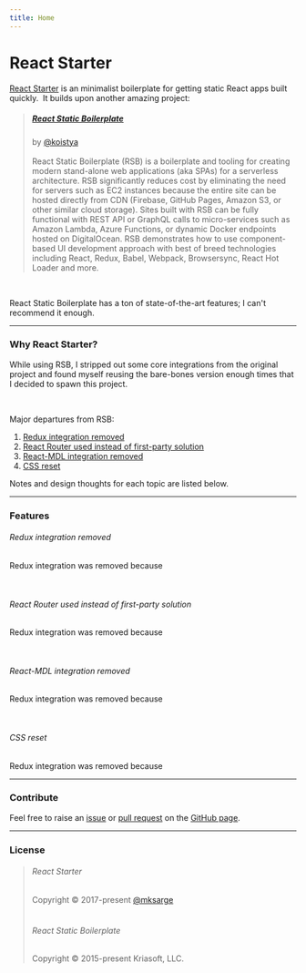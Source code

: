 ```yaml
---
title: Home
---
```


# React Starter

[React Starter][rs] is an minimalist boilerplate for getting static React apps built quickly.
&nbsp;It builds upon another amazing project:

> ##### [React Static Boilerplate][rsb]
> by [@koistya](https://github.com/koistya)
> <br>
> <br>
> React Static Boilerplate (RSB) is a boilerplate and tooling for creating modern stand-alone
web applications (aka SPAs) for a serverless architecture. RSB significantly reduces cost by
eliminating the need for servers such as EC2 instances because the entire site can be hosted
directly from CDN (Firebase, GitHub Pages, Amazon S3, or other similar cloud storage). Sites
built with RSB can be fully functional with REST API or GraphQL calls to micro-services such
as Amazon Lambda, Azure Functions, or dynamic Docker endpoints hosted on DigitalOcean. RSB
demonstrates how to use component-based UI development approach with best of breed technologies
including React, Redux, Babel, Webpack, Browsersync, React Hot Loader and more.

<br>

React Static Boilerplate has a ton of state-of-the-art features; I can't recommend it enough.

<hr>

### Why React Starter?

While using RSB, I stripped out some core integrations from the original project and found myself
reusing the bare-bones version enough times that I decided to spawn this project.

<br>

Major departures from RSB:

1. [Redux integration removed](#redux)
1. [React Router used instead of first-party solution]()
1. [React-MDL integration removed]()
1. [CSS reset]()

Notes and design thoughts for each topic are listed below.

<hr>

### Features

<a href="#redux"></a>

###### Redux integration removed

Redux integration was removed because

<br>

###### React Router used instead of first-party solution

Redux integration was removed because

<br>

###### React-MDL integration removed

Redux integration was removed because

<br>

###### CSS reset

Redux integration was removed because

<hr>

### Contribute

Feel free to raise an [issue][rs-issues] or [pull request][rs-pulls] on the [GitHub page][rs].

<hr>

### License

> ###### React Starter
> Copyright © 2017-present [@mksarge][mksarge]
> <br>
> <br>
> ###### React Static Boilerplate
> Copyright © 2015-present Kriasoft, LLC.

[mksarge]: <https://github.com/mksarge/>
[rs]: <https://github.com/mksarge/react-starter>
[rs-issues]: <https://github.com/mksarge/react-starter/issues>
[rs-pulls]: <https://github.com/mksarge/react-starter/pulls>
[rsb]: <https://github.com/kriasoft/react-static-boilerplate>
